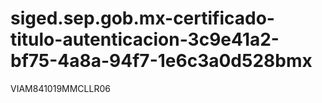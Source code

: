 # siged.sep.gob.mx-certificado-titulo-autenticacion-3c9e41a2-bf75-4a8a-94f7-1e6c3a0d528bmx
VIAM841019MMCLLR06
